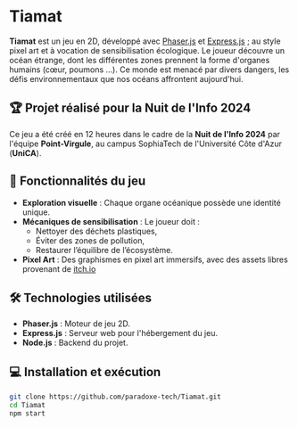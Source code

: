 # Tiamat

**Tiamat** est un jeu en 2D, développé avec [Phaser.js](https://phaser.io/) et [Express.js](https://expressjs.com/) ; au style pixel art et à vocation de sensibilisation écologique. Le joueur découvre un océan étrange, dont les différentes zones prennent la forme d'organes humains (cœur, poumons ...). Ce monde est menacé par divers dangers, les défis environnementaux que nos océans affrontent aujourd'hui.

## 🏆 Projet réalisé pour la Nuit de l'Info 2024  
Ce jeu a été créé en 12 heures dans le cadre de la **Nuit de l'Info 2024** par l'équipe **Point-Virgule**, au campus SophiaTech de l'Université Côte d'Azur (**UniCA**).

## 🚀 Fonctionnalités du jeu
- **Exploration visuelle** : Chaque organe océanique possède une identité unique.
- **Mécaniques de sensibilisation** : Le joueur doit :
  - Nettoyer des déchets plastiques,
  - Éviter des zones de pollution,
  - Restaurer l’équilibre de l’écosystème.
- **Pixel Art** : Des graphismes en pixel art immersifs, avec des assets libres provenant de [itch.io](https://itch.io/)

## 🛠️ Technologies utilisées
- **Phaser.js** : Moteur de jeu 2D.
- **Express.js** : Serveur web pour l'hébergement du jeu.
- **Node.js** : Backend du projet.

## 💻 Installation et exécution

```bash
git clone https://github.com/paradoxe-tech/Tiamat.git
cd Tiamat
npm start
```
